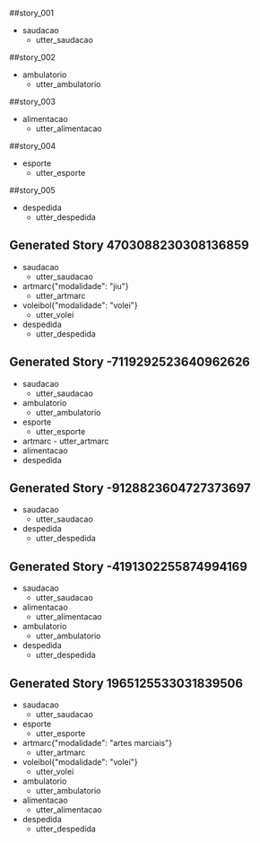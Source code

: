 ##story_001
* saudacao
    - utter_saudacao

##story_002
* ambulatorio
    - utter_ambulatorio

##story_003
* alimentacao
    - utter_alimentacao

##story_004
* esporte
    - utter_esporte

##story_005
* despedida
    - utter_despedida
## Generated Story 4703088230308136859
* saudacao
    - utter_saudacao
* artmarc{"modalidade": "jiu"}
    - utter_artmarc
* voleibol{"modalidade": "volei"}
    - utter_volei
* despedida
    - utter_despedida
## Generated Story -7119292523640962626
* saudacao
    - utter_saudacao
* ambulatorio
    - utter_ambulatorio
* esporte
    - utter_esporte
* artmarc
      - utter_artmarc
* alimentacao
* despedida

## Generated Story -9128823604727373697
* saudacao
    - utter_saudacao
* despedida
    - utter_despedida


## Generated Story -4191302255874994169
* saudacao
    - utter_saudacao
* alimentacao
    - utter_alimentacao
* ambulatorio
    - utter_ambulatorio
* despedida
    - utter_despedida

## Generated Story 1965125533031839506
* saudacao
    - utter_saudacao
* esporte
    - utter_esporte
* artmarc{"modalidade": "artes marciais"}
    - utter_artmarc
* voleibol{"modalidade": "volei"}
    - utter_volei
* ambulatorio
    - utter_ambulatorio
* alimentacao
    - utter_alimentacao
* despedida
    - utter_despedida
